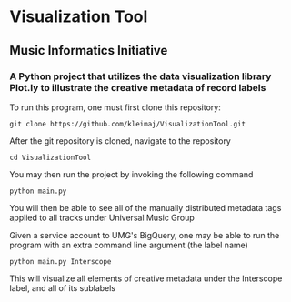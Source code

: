 # Visualization Tool

## Music Informatics Initiative

### A Python project that utilizes the data visualization library Plot.ly to illustrate the creative metadata of record labels

To run this program, one must first clone this repository:
```
git clone https://github.com/kleimaj/VisualizationTool.git
```
After the git repository is cloned, navigate to the repository
```
cd VisualizationTool
```
You may then run the project by invoking the following command
```
python main.py
```
You will then be able to see all of the manually distributed metadata tags applied to all tracks under Universal Music Group

Given a service account to UMG's BigQuery, one may be able to run the program with an extra command line argument (the label name)

```
python main.py Interscope
```
This will visualize all elements of creative metadata under the Interscope label, and all of its sublabels
